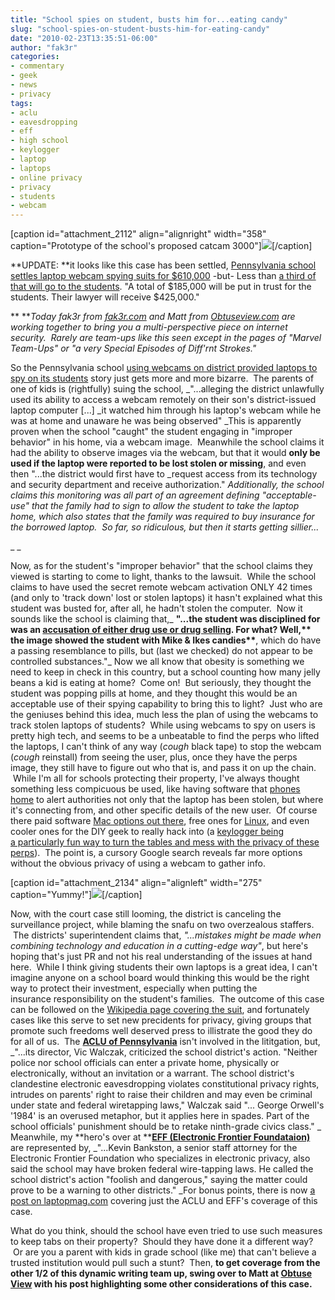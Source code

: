 ```yaml
---
title: "School spies on student, busts him for...eating candy"
slug: "school-spies-on-student-busts-him-for-eating-candy"
date: "2010-02-23T13:35:51-06:00"
author: "fak3r"
categories:
- commentary
- geek
- news
- privacy
tags:
- aclu
- eavesdropping
- eff
- high school
- keylogger
- laptop
- laptops
- online privacy
- privacy
- students
- webcam
---
```


[caption id="attachment_2112" align="alignright" width="358" caption="Prototype of the school's proposed catcam 3000"][![](http://fak3r.com/wp-content/uploads/2010/02/catcam1.jpg)](http://fak3r.com/wp-content/uploads/2010/02/catcam1.jpg)[/caption]

**UPDATE: **it looks like this case has been settled, ﻿[Pennsylvania school settles laptop webcam spying suits for $610,000](http://www.chicagotribune.com/news/chi-1011-laptop-ap-story,0,2746834.story) -but- ﻿Less than [a third of that will go to the students](http://www.skunkpost.com/news.sp?newsId=3361). "A total of $185,000 will be put in trust for the students. Their lawyer will receive $425,000."

** **_Today fak3r from _[_fak3r.com_](fak3r.com)_ and Matt from _[_Obtuseview.com_](Obtuseview.com)_ are working together to bring you a multi-perspective piece on internet security.  Rarely are team-ups like this seen except in the pages of "Marvel Team-Ups" or "a very Special Episodes of Diff'rnt Strokes."_

So the Pennsylvania school [using webcams on district provided laptops to spy on its students](http://www.cnn.com/2010/CRIME/02/19/laptop.suit/index.html) story just gets more and more bizarre.  The parents of one of kids is (rightfully) suing the school, _"...alleging the district unlawfully used its ability to access a webcam remotely on their son's district-issued laptop computer [...] _it watched him through his laptop's webcam while he was at home and unaware he was being observed" _This is apparently proven when the school "caught" the student engaging in "improper behavior" in his home, via a webcam image.  Meanwhile the school claims it had the ability to observe images via the webcam, but that it would **only be used if the laptop were reported to be lost stolen or missing**, and even then "...the district would first have to _request access from its technology and security department and receive authorization." _Additionally, the school claims this monitoring was all part of an agreement defining "acceptable-use" that the family had to sign to allow the student to take the laptop home, which also states that the family was required to buy insurance for the borrowed laptop.  So far, so ridiculous, but then it starts getting sillier...<!-- more -->_

_ _

Now, as for the student's﻿ "improper behavior" that the school claims they viewed is starting to come to light, thanks to the lawsuit.  While the school claims to have used the secret remote webcam activation ONLY 42 times (and only to 'track down' lost or stolen laptops) it hasn't explained what this student was busted for, after all, he hadn't stolen the computer.  Now it sounds like the school is claiming that,_ __"...the student was disciplined for was an [accusation of either drug use or drug selling](http://techdirt.com/articles/20100221/2118128243.shtml﻿). For what? Well,** the image showed the student with Mike & Ikes candies**__, which do have a passing resemblance to pills, but (last we checked) do not appear to be controlled substances."_ Now we all know that obesity is something we need to keep in check in this country, but a school counting how many jelly beans a kid is eating at home?  Come on!  But seriously, they thought the student was popping pills at home, and they thought this would be an acceptable use of their spying capability to bring this to light?  Just who are the geniuses behind this idea, much less the plan of using the webcams to track stolen laptops of students?  While using webcams to spy on users is pretty high tech, and seems to be a unbeatable to find the perps who lifted the laptops, I can't think of any way (*cough* black tape) to stop the webcam (*cough* reinstall) from seeing the user, plus, once they have the perps image, they still have to figure out who that is, and pass it on up the chain.  While I'm all for schools protecting their property, I've always thought something less compicuous be used, like having software that [phones home](http://www.securitykit.com/pc_phonehome.htm) to alert authorities not only that the laptop has been stolen, but where it's connecting from, and other specific details of the new user.  Of course there paid software [Mac options out there](http://www.orbicule.com/undercover/), free ones for [Linux](http://preyproject.com/), and even cooler ones for the DIY geek to really hack into (a [keylogger being a particularly fun way to turn the tables and mess with the privacy of these perps](http://www.newsweek.com/id/195408)).  The point is, a cursory Google search reveals far more options without the obvious privacy of using a webcam to gather info.

[caption id="attachment_2134" align="alignleft" width="275" caption="Yummy!"][![](http://fak3r.com/wp-content/uploads/2010/02/mike_n_ikes.jpg)](http://fak3r.com/wp-content/uploads/2010/02/mike_n_ikes.jpg)[/caption]

Now, with the court case still looming, the district is canceling the surveillance project, while blaming the snafu on two overzealous staffers.  The districts' superintendent claims that, _"...mistakes might be made when combining technology and education in a cutting-edge way"_, but here's hoping that's just PR and not his real understanding of the issues at hand here.  While I think giving students their own laptops is a great idea, I can't imagine anyone on a school board would thinking this would be the right way to protect their investment, especially when putting the insurance responsibility on the student's families.  The outcome of this case can be followed on the [Wikipedia page covering the suit](http://en.wikipedia.org/wiki/Blake_J._Robbins_v._Lower_Merion_School_District), and fortunately cases like this serve to set new precidents for privacy, giving groups that promote such freedoms well deserved press to illistrate the good they do for all of us.  The **[ACLU of Pennsylvania](http://www.aclupa.org/)** isn't involved in the lititgation, but, _"...its director, Vic Walczak, criticized the school district's action. "Neither police nor school officials can enter a private home, physically or electronically, without an invitation or a warrant. The school district's clandestine electronic eavesdropping violates constitutional privacy rights, intrudes on parents' right to raise their children and may even be criminal under state and federal wiretapping laws," Walczak said "... George Orwell's '1984' is an overused metaphor, but it applies here in spades. Part of the school officials' punishment should be to retake ninth-grade civics class." _ Meanwhile, my **hero's over at **[**EFF (Electronic Frontier Foundataion)**](http://eff.org) are represented by, _"...Kevin Bankston, a senior staff attorney for the Electronic Frontier Foundation who specializes in electronic privacy, also said the school may have broken federal wire-tapping laws. He called the school district's action "foolish and dangerous," saying the matter could prove to be a warning to other districts." _For bonus points, there is now [a post on laptopmag.com](http://blog.laptopmag.com/aclu-and-eff-speak-out-against-school-webcam-spying) covering just the ACLU and EFF's coverage of this case.

What do you think, should the school have even tried to use such measures to keep tabs on their property?  Should they have done it a different way?  Or are you a parent with kids in grade school (like me) that can't believe a trusted institution would pull such a stunt?  Then, **to get coverage from the other 1/2 of this dynamic writing team up, swing over to Matt at **[**Obtuse View**](http://obtuseview.com/2010/02/23/pa-school-spying-editoral-team-up-with-fak3r-from-fak3r-com/)** with his post highlighting some other considerations of this case.**
